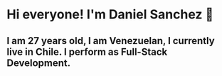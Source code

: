 # Hi everyone! I'm **Daniel Sanchez** 👋

## I am 27 years old, I am Venezuelan, I currently live in Chile. I perform as **Full-Stack Development**.
